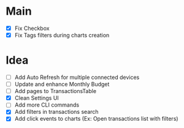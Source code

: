 # Main

- [x] Fix Checkbox
- [x] Fix Tags filters during charts creation

# Idea

- [ ] Add Auto Refresh for multiple connected devices
- [ ] Update and enhance Monthly Budget
- [ ] Add pages to TransactionsTable
- [x] Clean Settings UI
- [ ] Add more CLI commands
- [x] Add filters in transactions search
- [x] Add click events to charts (Ex: Open transactions list with filters)
